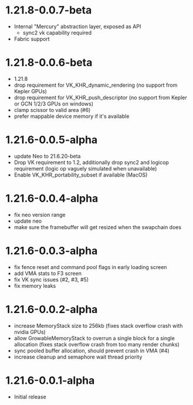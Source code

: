 # 1.21.8-0.0.7-beta

- Internal "Mercury" abstraction layer, exposed as API
  - sync2 vk capability required
- Fabric support

# 1.21.8-0.0.6-beta

- 1.21.8
- drop requirement for VK_KHR_dynamic_rendering (no support from Kepler GPUs)
- drop requirement for VK_KHR_push_descriptor (no support from Kepler or GCN 1/2/3 GPUs on windows)
- clamp scissor to valid area (#6)
- prefer mappable device memory if it's available

# 1.21.6-0.0.5-alpha

- update Neo to 21.6.20-beta
- Drop VK requirement to 1.2, additionally drop sync2 and logicop requirement (logic op vaguely simulated when unavailable)
- Enable VK_KHR_portability_subset if available (MacOS)

# 1.21.6-0.0.4-alpha

- fix neo version range
- update neo
- make sure the framebuffer will get resized when the swapchain does

# 1.21.6-0.0.3-alpha

- fix fence reset and command pool flags in early loading screen
- add VMA stats to F3 screen
- fix VK sync issues (#2, #3, #5)
- fix memory leaks

# 1.21.6-0.0.2-alpha

- increase MemoryStack size to 256kb (fixes stack overflow crash with nvidia GPUs)
- allow GrowableMemoryStack to overrun a single block for a single allocation (fixes stack overflow crash from too many render chunks)
- sync pooled buffer allocation, should prevent crash in VMA (#4)
- increase cleanup and semaphore wait thread priority

# 1.21.6-0.0.1-alpha

- Initial release